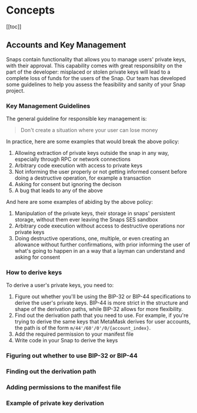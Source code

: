 # Concepts

[[toc]]

## Accounts and Key Management

Snaps contain functionality that allows you to manage users' private keys, with their approval. This capability comes with great responsiblity on the part of the developer: misplaced or stolen private keys will lead to a complete loss of funds for the users of the Snap. Our team has developed some guidelines to help you assess the feasibility and sanity of your Snap project.

### Key Management Guidelines

The general guideline for responsible key management is:

> Don't create a situation where your user can lose money

In practice, here are some examples that would break the above policy:

1. Allowing extraction of private keys outside the snap in any way, especially through RPC or network connections
2. Arbitrary code execution with access to private keys
3. Not informing the user properly or not getting informed consent before doing a destructive operation, for example a transaction
4. Asking for consent but ignoring the decison
5. A bug that leads to any of the above

And here are some examples of abiding by the above policy:

1. Manipulation of the private keys, their storage in snaps' persistent storage, without them ever leaving the Snaps SES sandbox
2. Arbitrary code execution without access to destructive operations nor private keys
3. Doing destructive operations, one, multiple, or even creating an allowance without further confirmations, with prior informing the user of what's going to happen in an a way that a layman can understand and asking for consent

### How to derive keys

To derive a user's private keys, you need to:

1. Figure out whether you'll be using the BIP-32 or BIP-44 specifications to derive the user's private keys. BIP-44 is more strict in the structure and shape of the derivation paths, while BIP-32 allows for more flexibility.
2. Find out the derivation path that you need to use. For example, if you're trying to derive the same keys that MetaMask derives for user accounts, the path is of the form `m/44'/60'/0'/0/{account_index}`.
3. Add the required permission to your manifest file
4. Write code in your Snap to derive the keys

### Figuring out whether to use BIP-32 or BIP-44

### Finding out the derivation path

### Adding permissions to the manifest file

### Example of private key derivation